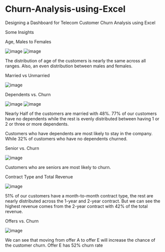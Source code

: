 # Churn-Analysis-using-Excel
Designing a Dashboard for Telecom Customer Churn Analysis using Excel



Some Insights 

Age, Males to Females

![image](https://user-images.githubusercontent.com/76915795/223754941-3647e650-091a-41f2-adb3-6f3b4b29f199.png) ![image](https://user-images.githubusercontent.com/76915795/223753791-9f59b9b1-37a0-4769-8cf4-6ec34a6e6a10.png)

The distribution of age of the customers is nearly the same across all ranges. Also, an even distribution between males and females. 

Married vs Unmarried

![image](https://user-images.githubusercontent.com/76915795/223753817-6cdd22c2-87ac-406f-8c87-186017225a29.png)

Dependents vs. Churn

![image](https://user-images.githubusercontent.com/76915795/223753851-640f42c6-c895-45e7-a1c6-0014ca8a733c.png) ![image](https://user-images.githubusercontent.com/76915795/223755147-49f37e3f-e7c4-462b-be0d-c1c1c72394cd.png)

Nearly Half of the customers are married with 48%. 77% of our customers have no dependents while the rest is evenly distributed between having 1 or 2 or three or more dependents.

Customers who have dependents are most likely to stay in the company. While 32% of customers who have no dependents churned.

Senior vs. Churn

![image](https://user-images.githubusercontent.com/76915795/223753913-35e2f75e-1786-46bd-bebb-bf01453110d5.png)

Customers who are seniors are most likely to churn.

Contract Type and Total Revenue

![image](https://user-images.githubusercontent.com/76915795/223753938-e29b0ade-8c14-4006-8b27-fe732f72b8b1.png)

51% of our customers have a month-to-month contract type, the rest are nearly distributed across the 1-year and 2-year contract. But we can see the highest revenue comes from the 2-year contract with 42% of the total revenue. 

Offers vs. Churn

![image](https://user-images.githubusercontent.com/76915795/223753971-6e257a5f-77bd-430f-ba8b-51c456a534b5.png)

We can see that moving from offer A to offer E will increase the chance of the customer churn. Offer E has 52% churn rate 

